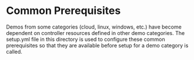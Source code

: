 # Common Prerequisites

Demos from some categories (cloud, linux, windows, etc.) have become dependent on controller resources defined in other demo categories.  The setup.yml file in this directory is used to configure these common prerequisites so that they are available before setup for a demo category is called.
